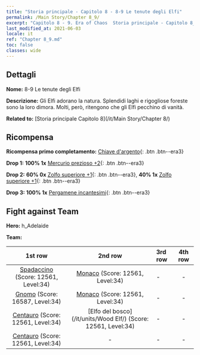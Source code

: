 ```yaml
---
title: "Storia principale - Capitolo 8 - 8-9 Le tenute degli Elfi"
permalink: /Main Story/Chapter 8_9/
excerpt: "Capitolo 8 - 9. Era of Chaos  Storia principale - Capitolo 8_9. 8-9 Le tenute degli Elfi"
last_modified_at: 2021-06-03
locale: it
ref: "Chapter 8_9.md"
toc: false
classes: wide
---
```


## Dettagli

 **Nome:** 8-9 Le tenute degli Elfi

 **Descrizione:** Gli Elfi adorano la natura. Splendidi laghi e rigogliose foreste sono la loro dimora. Molti, però, ritengono che gli Elfi pecchino di vanità.

 **Related to:** [Storia principale Capitolo 8](/it/Main Story/Chapter 8/)

## Ricompensa

 **Ricompensa primo completamento:** [Chiave d'argento](/ItemsIT/con_693/){: .btn .btn--era3}

 **Drop 1:** **100% 1x** [Mercurio prezioso +2](/ItemsIT/mat_28/){: .btn .btn--era3}

 **Drop 2:** **60% 0x** [Zolfo superiore +1](/ItemsIT/mat_22/){: .btn .btn--era3}, **40% 1x** [Zolfo superiore +1](/ItemsIT/mat_22/){: .btn .btn--era3}

 **Drop 3:** **100% 1x** [Pergamene incantesimi](/ItemsIT/con_694/){: .btn .btn--era3}


## Fight against Team
 **Hero:** h_Adelaide

 **Team:**


  | 1st row | 2nd row | 3rd row | 4th row |
  |:----:|:----:|:----|:----:|
  | [Spadaccino](/it/units/Swordsman/) (Score: 12561, Level:34)  | [Monaco](/it/units/Monk/) (Score: 12561, Level:34)  | - | - |
  | [Gnomo](/it/units/Dwarf/) (Score: 16587, Level:34)  | [Monaco](/it/units/Monk/) (Score: 12561, Level:34)  | - | - |
  | [Centauro](/it/units/Centaur/) (Score: 12561, Level:34)  | [Elfo del bosco](/it/units/Wood Elf/) (Score: 12561, Level:34)  | - | - |
  | [Centauro](/it/units/Centaur/) (Score: 12561, Level:34)  | - | - | - |


